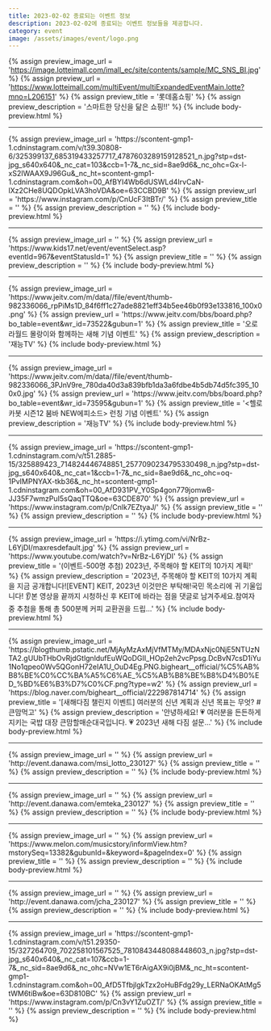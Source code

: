 ```yaml
---
title: 2023-02-02 종료되는 이벤트 정보
description: 2023-02-02에 종료되는 이벤트 정보들을 제공합니다.
category: event
image: /assets/images/event/logo.png
---
```

{% assign preview_image_url = 'https://image.lotteimall.com/imall_ec/site/contents/sample/MC_SNS_BI.jpg' %}
{% assign preview_url = 'https://www.lotteimall.com/multiEvent/multiExpandedEventMain.lotte?mno=L206151' %}
{% assign preview_title = '롯데홈쇼핑' %}
{% assign preview_description = '스마트한 당신을 닮은 쇼핑!!' %}
{% include body-preview.html %}
<hr>{% assign preview_image_url = 'https://scontent-gmp1-1.cdninstagram.com/v/t39.30808-6/325399137_685319433257717_4787603289159128521_n.jpg?stp=dst-jpg_s640x640&amp;_nc_cat=103&amp;ccb=1-7&amp;_nc_sid=8ae9d6&amp;_nc_ohc=Gx-l-xS2IWAAX9J96Gu&amp;_nc_ht=scontent-gmp1-1.cdninstagram.com&amp;oh=00_AfBYI4Wb6dUSWLd4IrvCaN-lXz2CHe8UQDOpkLVA3hoVDA&amp;oe=63CCBD9B' %}
{% assign preview_url = 'https://www.instagram.com/p/CnUcF3ItBTr/' %}
{% assign preview_title = '' %}
{% assign preview_description = '' %}
{% include body-preview.html %}
<hr>{% assign preview_image_url = '' %}
{% assign preview_url = 'https://www.kids17.net/event/eventSelect.asp?eventId=967&eventStatusId=1' %}
{% assign preview_title = '' %}
{% assign preview_description = '' %}
{% include body-preview.html %}
<hr>{% assign preview_image_url = 'https://www.jeitv.com/m/data//file/event/thumb-982336066_rpPiMs1D_84f6ff1c27ade8821eff34b5ee46b0f93e133816_100x0.png' %}
{% assign preview_url = 'https://www.jeitv.com/bbs/board.php?bo_table=event&wr_id=73522&gubun=1' %}
{% assign preview_title = '오로라월드 몰랑이와 함께하는 새해 기념 이벤트' %}
{% assign preview_description = '재능TV' %}
{% include body-preview.html %}
<hr>{% assign preview_image_url = 'https://www.jeitv.com/m/data//file/event/thumb-982336066_3PJnV9re_780da40d3a839bfb1da3a6fdbe4b5db74d5fc395_100x0.jpg' %}
{% assign preview_url = 'https://www.jeitv.com/bbs/board.php?bo_table=event&wr_id=73595&gubun=1' %}
{% assign preview_title = '&lt;헬로카봇 시즌12 붐바 NEW에피소드&gt; 런칭 기념 이벤트' %}
{% assign preview_description = '재능TV' %}
{% include body-preview.html %}
<hr>{% assign preview_image_url = 'https://scontent-gmp1-1.cdninstagram.com/v/t51.2885-15/325889423_714824446748851_2577090234795330498_n.jpg?stp=dst-jpg_s640x640&amp;_nc_cat=1&amp;ccb=1-7&amp;_nc_sid=8ae9d6&amp;_nc_ohc=oq-1PvIMPNYAX-tkb36&amp;_nc_ht=scontent-gmp1-1.cdninstagram.com&amp;oh=00_AfD931PV_Y0Sp4gon779jomwB-JJ35F7wmzPuI5sQaqTTQ&amp;oe=63CDE870' %}
{% assign preview_url = 'https://www.instagram.com/p/Cnlk7EZtyaJ/' %}
{% assign preview_title = '' %}
{% assign preview_description = '' %}
{% include body-preview.html %}
<hr>{% assign preview_image_url = 'https://i.ytimg.com/vi/NrBz-L6YjDI/maxresdefault.jpg' %}
{% assign preview_url = 'https://www.youtube.com/watch?v=NrBz-L6YjDI' %}
{% assign preview_title = '(이벤트-500명 추첨) 2023년, 주목해야 할 KEIT의 10가지 계획!' %}
{% assign preview_description = '2023년, 주목해야 할 KEIT의 10가지 계획을 지금 공개합니다![EVENT] KEIT, 2023년 이것만은 부탁해!국민 목소리에 귀 기울입니다! 👂본 영상을 끝까지 시청하신 후 KEIT에 바라는 점을 댓글로 남겨주세요.참여자 중 추첨을 통해 총 500분께 커피 교환권을 드립...' %}
{% include body-preview.html %}
<hr>{% assign preview_image_url = 'https://blogthumb.pstatic.net/MjAyMzAxMjVfMTMy/MDAxNjc0NjE5NTUzNTA2.gUUbTHbOvRjdGtlgnldufEuWQoDGII_HOp2eh2vcPpsg.DcBvN7csD1iYu1No1qpeo0Wv5QGonH72eIA1U_OuD4Eg.PNG.bigheart__official/%C5%AB%B8%BE%C0%CC%BA%A5%C6%AE_%C5%AB%B8%BE%B8%D4%B0%ED_%BD%E6%B3%D7%C0%CF.png?type=w2' %}
{% assign preview_url = 'https://blog.naver.com/bigheart__official/222987814714' %}
{% assign preview_title = '[새해다짐 챌린지 이벤트] 여러분의 신년 계획과 신년 목표는 무엇? #큰맘먹고' %}
{% assign preview_description = '안녕하세요! 💗 여러분을 든든하게 지키는 국밥 대장 큰맘할매순대국입니다. 💗 2023년 새해 다짐 설문...' %}
{% include body-preview.html %}
<hr>{% assign preview_image_url = '' %}
{% assign preview_url = 'http://event.danawa.com/msi_lotto_230127' %}
{% assign preview_title = '' %}
{% assign preview_description = '' %}
{% include body-preview.html %}
<hr>{% assign preview_image_url = '' %}
{% assign preview_url = 'http://event.danawa.com/emteka_230127' %}
{% assign preview_title = '' %}
{% assign preview_description = '' %}
{% include body-preview.html %}
<hr>{% assign preview_image_url = '' %}
{% assign preview_url = 'https://www.melon.com/musicstory/informView.htm?mstorySeq=13382&gubunId=&keyword=&pageIndex=0' %}
{% assign preview_title = '' %}
{% assign preview_description = '' %}
{% include body-preview.html %}
<hr>{% assign preview_image_url = '' %}
{% assign preview_url = 'http://event.danawa.com/jcha_230127' %}
{% assign preview_title = '' %}
{% assign preview_description = '' %}
{% include body-preview.html %}
<hr>{% assign preview_image_url = 'https://scontent-gmp1-1.cdninstagram.com/v/t51.29350-15/327264709_702258101567525_7810843448088448603_n.jpg?stp=dst-jpg_s640x640&amp;_nc_cat=107&amp;ccb=1-7&amp;_nc_sid=8ae9d6&amp;_nc_ohc=NVw1ET6rAigAX9i0jBM&amp;_nc_ht=scontent-gmp1-1.cdninstagram.com&amp;oh=00_AfD5TfbjlgkTzx2oHuBFdg29y_LERNaOKAtMg5tWM6tiBw&amp;oe=63D810BC' %}
{% assign preview_url = 'https://www.instagram.com/p/Cn3vY1ZuOZT/' %}
{% assign preview_title = '' %}
{% assign preview_description = '' %}
{% include body-preview.html %}